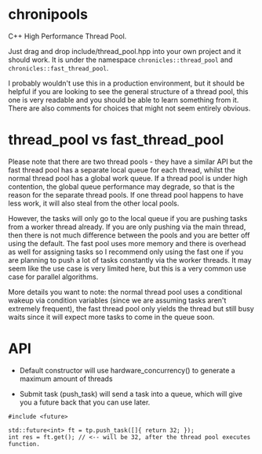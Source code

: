 # chronipools
C++ High Performance Thread Pool.

Just drag and drop include/thread_pool.hpp into your own project and it should
work. It is under the namespace `chronicles::thread_pool` and `chronicles::fast_thread_pool`.

I probably wouldn't use this in a production environment, but it should be
helpful if you are looking to see the general structure of a thread pool,
this one is very readable and you should be able to learn something from it.
There are also comments for choices that might not seem entirely obvious.

# thread_pool vs fast_thread_pool

Please note that there are two thread pools - they have a similar API but the fast
thread pool has a separate local queue for each thread, whilst the normal
thread pool has a global work queue. If a thread pool is under high contention,
the global queue performance may degrade, so that is the reason for the separate
thread pools. If one thread pool happens to have less work, it will also steal from
the other local pools.

However, the tasks will only go to the local queue if you are pushing tasks from a
worker thread already. If you are only pushing via the main thread, then there is
not much difference between the pools and you are better off using the default. 
The fast pool uses more memory and there is overhead as well for assigning tasks
so I recommend only using the fast one if you are planning to push a lot of tasks
constantly via the worker threads. It may seem like the use case is very limited
here, but this is a very common use case for parallel algorithms.

More details you want to note: the normal thread pool uses a conditional wakeup
via condition variables (since we are assuming tasks aren't extremely frequent),
the fast thread pool only yields the thread but still busy waits since it will
expect more tasks to come in the queue soon.

# API

- Default constructor will use hardware_concurrency() to generate a maximum
amount of threads

- Submit task (push_task) will send a task into a queue, which will give you
a future back that you can use later.

```
#include <future>

std::future<int> ft = tp.push_task([]{ return 32; });
int res = ft.get(); // <-- will be 32, after the thread pool executes function.
```

